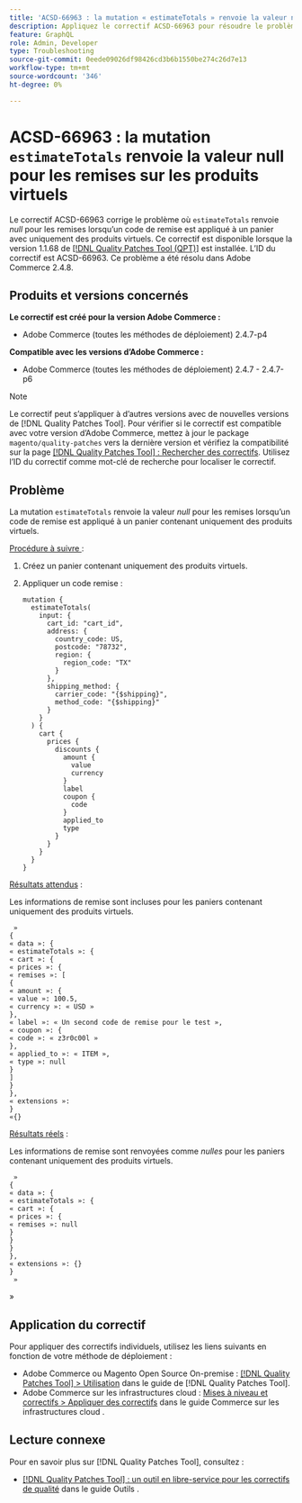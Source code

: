 ```yaml
---
title: 'ACSD-66963 : la mutation « estimateTotals » renvoie la valeur null pour les remises sur les produits virtuels'
description: Appliquez le correctif ACSD-66963 pour résoudre le problème d’Adobe Commerce où « estimateTotals » renvoie *null* pour les remises lorsqu’un code de remise est appliqué à un panier avec uniquement des produits virtuels.
feature: GraphQL
role: Admin, Developer
type: Troubleshooting
source-git-commit: 0eede09026df98426cd3b6b1550be274c26d7e13
workflow-type: tm+mt
source-wordcount: '346'
ht-degree: 0%

---
```



# ACSD-66963 : la mutation `estimateTotals` renvoie la valeur null pour les remises sur les produits virtuels

Le correctif ACSD-66963 corrige le problème où `estimateTotals` renvoie *null* pour les remises lorsqu’un code de remise est appliqué à un panier avec uniquement des produits virtuels. Ce correctif est disponible lorsque la version 1.1.68 de [[!DNL Quality Patches Tool (QPT)]](/help/tools/quality-patches-tool/quality-patches-tool-to-self-serve-quality-patches.md) est installée. L’ID du correctif est ACSD-66963. Ce problème a été résolu dans Adobe Commerce 2.4.8.

## Produits et versions concernés

**Le correctif est créé pour la version Adobe Commerce :**

* Adobe Commerce (toutes les méthodes de déploiement) 2.4.7-p4

**Compatible avec les versions d’Adobe Commerce :**

* Adobe Commerce (toutes les méthodes de déploiement) 2.4.7 - 2.4.7-p6

>[!NOTE]
>
>Le correctif peut s’appliquer à d’autres versions avec de nouvelles versions de [!DNL Quality Patches Tool]. Pour vérifier si le correctif est compatible avec votre version d’Adobe Commerce, mettez à jour le package `magento/quality-patches` vers la dernière version et vérifiez la compatibilité sur la page [[!DNL Quality Patches Tool] : Rechercher des correctifs](https://experienceleague.adobe.com/tools/commerce-quality-patches/index.html). Utilisez l’ID du correctif comme mot-clé de recherche pour localiser le correctif.

## Problème

La mutation `estimateTotals` renvoie la valeur *null* pour les remises lorsqu’un code de remise est appliqué à un panier contenant uniquement des produits virtuels.

<u>Procédure à suivre </u> :

1. Créez un panier contenant uniquement des produits virtuels.
1. Appliquer un code remise :

   ```
   mutation {
     estimateTotals(
       input: {
         cart_id: "cart_id",
         address: {
           country_code: US,
           postcode: "78732",
           region: {
             region_code: "TX"
           }
         },
         shipping_method: {
           carrier_code: "{$shipping}",
           method_code: "{$shipping}"
         }
       }
     ) {
       cart {
         prices {
           discounts {
             amount {
               value
               currency
             }
             label
             coupon {
               code
             }
             applied_to
             type
           }
         }
       }
     }
   }
   ```

<u>Résultats attendus</u> :

Les informations de remise sont incluses pour les paniers contenant uniquement des produits virtuels.

     »
    {
    « data »: {
    « estimateTotals »: {
    « cart »: {
    « prices »: {
    « remises »: [
    {
    « amount »: {
    « value »: 100.5,
    « currency »: « USD »
    },
    « label »: « Un second code de remise pour le test »,
    « coupon »: {
    « code »: « z3r0c00l »
    },
    « applied_to »: « ITEM »,
    « type »: null
    }
    ]
    }
    },
    « extensions »: 
    }
    «{}
     
     

<u>Résultats réels</u> :

Les informations de remise sont renvoyées comme *nulles* pour les paniers contenant uniquement des produits virtuels.

     »
    {
    « data »: {
    « estimateTotals »: {
    « cart »: {
    « prices »: {
    « remises »: null
    }
    }
    }
    },
    « extensions »: {}
    }
     »
 »
## Application du correctif

Pour appliquer des correctifs individuels, utilisez les liens suivants en fonction de votre méthode de déploiement :

* Adobe Commerce ou Magento Open Source On-premise : [[!DNL Quality Patches Tool] > Utilisation](/help/tools/quality-patches-tool/usage.md) dans le guide de [!DNL Quality Patches Tool].
* Adobe Commerce sur les infrastructures cloud : [Mises à niveau et correctifs > Appliquer des correctifs](https://experienceleague.adobe.com/docs/commerce-cloud-service/user-guide/develop/upgrade/apply-patches.html) dans le guide Commerce sur les infrastructures cloud .

## Lecture connexe

Pour en savoir plus sur [!DNL Quality Patches Tool], consultez :

* [[!DNL Quality Patches Tool] : un outil en libre-service pour les correctifs de qualité](/help/tools/quality-patches-tool/quality-patches-tool-to-self-serve-quality-patches.md) dans le guide Outils .
